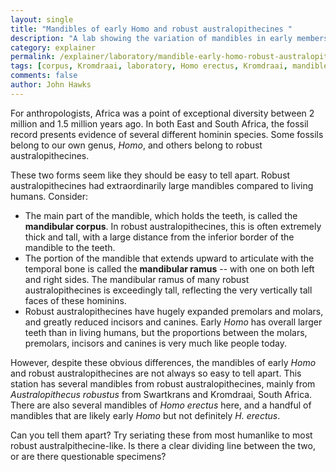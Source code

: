 ```yaml
---
layout: single 
title: "Mandibles of early Homo and robust australopithecines " 
description: "A lab showing the variation of mandibles in early members of our genus." 
category: explainer
permalink: /explainer/laboratory/mandible-early-homo-robust-australopithecines
tags: [corpus, Kromdraai, laboratory, Homo erectus, Kromdraai, mandible, Homo, Homo erectus, ramus, Swartkrans, Swartkrans, anatomy, Anthropology 105, Sangiran, Australopithecus robustus, Australopithecus robustus, Sangiran] 
comments: false 
author: John Hawks 
---
```


For anthropologists, Africa was a point of exceptional diversity between 2 million and 1.5 million years ago. In both East and South Africa, the fossil record presents evidence of several different hominin species. Some fossils belong to our own genus, <em>Homo</em>, and others belong to robust australopithecines. 

These two forms seem like they should be easy to tell apart. Robust australopithecines had extraordinarily large mandibles compared to living humans. Consider: 

<ul>
<li>The main part of the mandible, which holds the teeth, is called the <strong>mandibular corpus</strong>. In robust australopithecines, this is often extremely thick and tall, with a large distance from the inferior border of the mandible to the teeth.</li>

<li>The portion of the mandible that extends upward to articulate with the temporal bone is called the <strong>mandibular ramus</strong> -- with one on both left and right sides. The mandibular ramus of many robust australopithecines is exceedingly tall, reflecting the very vertically tall faces of these hominins. </li>

<li>Robust australopithecines have hugely expanded premolars and molars, and greatly reduced incisors and canines. Early <em>Homo</em> has overall larger teeth than in living humans, but the proportions between the molars, premolars, incisors and canines is very much like people today. </li>

</ul>

However, despite these obvious differences, the mandibles of early <em>Homo</em> and robust australopithecines are not always so easy to tell apart. This station has several mandibles from robust australopithecines, mainly from <em>Australopithecus robustus</em> from Swartkrans and Kromdraai, South Africa. There are also several mandibles of <em>Homo erectus</em> here, and a handful of mandibles that are likely early <em>Homo</em> but not definitely <em>H. erectus</em>. 

Can you tell them apart? Try seriating these from most humanlike to most robust australpithecine-like. Is there a clear dividing line between the two, or are there questionable specimens?

